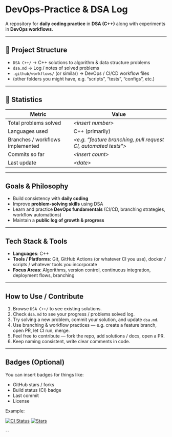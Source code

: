 # DevOps-Practice & DSA Log

A repository for **daily coding practice** in **DSA (C++)** along with experiments in **DevOps workflows**.

---

## 📂 Project Structure

- `DSA C++/` → C++ solutions to algorithm & data structure problems  
- `dsa.md` → Log / notes of solved problems  
- `.github/workflows/` (or similar) → DevOps / CI/CD workflow files  
- (other folders you might have, e.g. “scripts”, “tests”, “configs”, etc.)

---

## 🚀 Statistics

| Metric | Value |
|---|---|
| Total problems solved | *\<insert number\>* |
| Languages used | C++ (primarily) |
| Branches / workflows implemented | *\<e.g. “feature branching, pull request CI, automated tests”\>* |
| Commits so far | *\<insert count\>* |
| Last update | *\<date\>* |

---

## Goals & Philosophy

- Build consistency with **daily coding**  
- Improve **problem-solving skills** using DSA  
- Learn and practice **DevOps fundamentals** (CI/CD, branching strategies, workflow automations)  
- Maintain a **public log of growth & progress**

---

## Tech Stack & Tools

- **Languages**: C++  
- **Tools / Platforms**: Git, GitHub Actions (or whatever CI you use), docker / scripts / whatever tools you incorporate  
- **Focus Areas**: Algorithms, version control, continuous integration, deployment flows, branching

---

## How to Use / Contribute

1. Browse `DSA C++/` to see existing solutions.  
2. Check `dsa.md` to see your progress / problems solved log.  
3. Try solving a new problem, commit your solution, and update `dsa.md`.  
4. Use branching & workflow practices — e.g. create a feature branch, open PR, let CI run, merge.  
5. Feel free to contribute — fork the repo, add solutions / docs, open a PR.  
6. Keep naming consistent, write clear comments in code.

---

## Badges (Optional)

You can insert badges for things like:

- GitHub stars / forks  
- Build status (CI) badge  
- Last commit  
- License  

Example:

[![CI Status](https://github.com/wazmiali/DevOps-Practice-DSA-Log/actions/workflows/ci.yml/badge.svg)](https://github.com/wazmiali/DevOps-Practice-DSA-Log/actions)
[![Stars](https://img.shields.io/github/stars/wazmiali/DevOps-Practice-DSA-Log)](https://github.com/wazmiali/DevOps-Practice-DSA-Log/stargazers)

--
